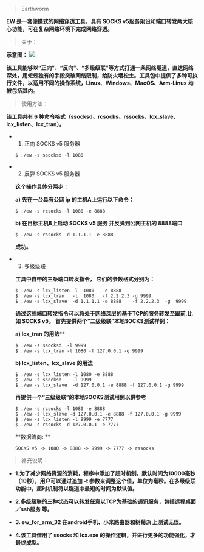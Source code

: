 > Earthworm

**EW 是一套便携式的网络穿透工具，具有 SOCKS v5服务架设和端口转发两大核心功能，可在复杂网络环境下完成网络穿透。**

> 关于：

**示意图：**
![](https://i.postimg.cc/qvVLShH0/qiuyin.png)

**该工具能够以“正向”、“反向”、“多级级联”等方式打通一条网络隧道，直达网络深处，用蚯蚓独有的手段突破网络限制，给防火墙松土。工具包中提供了多种可执行文件，以适用不同的操作系统，Linux、Windows、MacOS、Arm-Linux 均被包括其内**。

> 使用方法：

**该工具共有 6 种命令格式（ssocksd、rcsocks、rssocks、lcx_slave、lcx_listen、lcx_tran）。**

- 1. 正向 SOCKS v5 服务器

  ```
  $ ./ew -s ssocksd -l 1080
  ```

- 2. 反弹 SOCKS v5 服务器

  **这个操作具体分两步：**

  **a) 先在一台具有公网 ip 的主机A上运行以下命令：**

  ```
  $ ./ew -s rcsocks -l 1080 -e 8888 
  ```

  **b) 在目标主机B上启动 SOCKS v5 服务 并反弹到公网主机的 8888端口**

  ```
  $ ./ew -s rssocks -d 1.1.1.1 -e 8888 
  ```

  **成功。**

- 3. 多级级联

  **工具中自带的三条端口转发指令， 它们的参数格式分别为：**
  ```
  $ ./ew -s lcx_listen -l  1080   -e 8888
  $ ./ew -s lcx_tran   -l  1080   -f 2.2.2.3 -g 9999
  $ ./ew -s lcx_slave  -d 1.1.1.1 -e 8888    -f 2.2.2.3  -g  9999
  ```

  **通过这些端口转发指令可以将处于网络深层的基于TCP的服务转发至跟前,比如 SOCKS v5。**
  **首先提供两个“二级级联”本地SOCKS测试样例：**

  **a) lcx_tran 的用法****

  ```
  $ ./ew -s ssocksd  -l 9999
  $ ./ew -s lcx_tran -l 1080 -f 127.0.0.1 -g 9999
  ```

  **b) lcx_listen、lcx_slave 的用法**

  ```
  $ ./ew -s lcx_listen -l 1080 -e 8888
  $ ./ew -s ssocksd    -l 9999
  $ ./ew -s lcx_slave  -d 127.0.0.1 -e 8888 -f 127.0.0.1 -g 9999
  ```

  **再提供一个“三级级联”的本地SOCKS测试用例以供参考**
  
  ```
  $ ./ew -s rcsocks -l 1080 -e 8888
  $ ./ew -s lcx_slave -d 127.0.0.1 -e 8888 -f 127.0.0.1 -g 9999
  $ ./ew -s lcx_listen -l 9999 -e 7777
  $ ./ew -s rssocks -d 127.0.0.1 -e 7777
  ```
  
  **数据流向: **
  
  `SOCKS v5 -> 1080 -> 8888 -> 9999 -> 7777 -> rssocks`

> 补充说明：

- **1.为了减少网络资源的消耗，程序中添加了超时机制，默认时间为10000毫秒（10秒），用户可以通过追加 -t 参数来调整这个值，单位为毫秒。在多级级联功能中，超时机制将以隧道中最短的时间为默认值。**

- **2.多级级联的三种状态可以转发任意以TCP为基础的通讯服务，包括远程桌面／ssh服务 等。**

- **3. ew_for_arm_32 在android手机、小米路由器和树莓派 上测试无误。**

- **4.该工具借用了 ssocks 和 lcx.exe 的操作逻辑，并进行更多的功能强化，才最终成型。**
